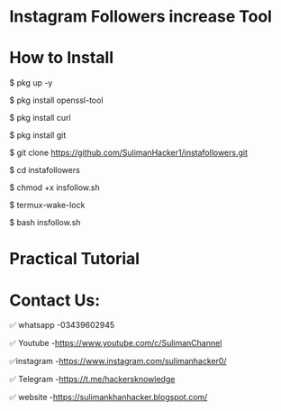 # Instagram Followers increase Tool

# How to Install

$ pkg up -y

$ pkg install openssl-tool

$ pkg install curl

$ pkg install git

$ git clone https://github.com/SulimanHacker1/instafollowers.git

$ cd instafollowers

$ chmod +x insfollow.sh

$ termux-wake-lock

$ bash insfollow.sh

# Practical Tutorial



# Contact Us:

✅ whatsapp -03439602945

✅ Youtube -https://www.youtube.com/c/SulimanChannel

✅instagram -https://www.instagram.com/sulimanhacker0/

✅ Telegram -https://t.me/hackersknowledge

✅ website -https://sulimankhanhacker.blogspot.com/
